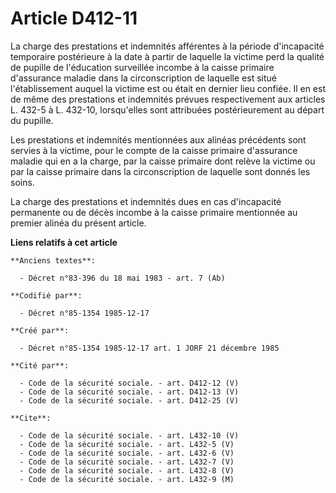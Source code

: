 # Article D412-11

La charge   des prestations et indemnités afférentes à la période d'incapacité temporaire postérieure à la date à partir de
laquelle la victime perd la qualité de pupille de l'éducation surveillée incombe à la caisse primaire d'assurance maladie
dans la circonscription de laquelle est situé l'établissement auquel la victime est ou était en dernier lieu confiée. Il en
est de même des prestations et indemnités prévues respectivement aux articles L. 432-5 à L. 432-10, lorsqu'elles sont
attribuées postérieurement au départ du pupille. 

Les prestations et indemnités mentionnées aux alinéas précédents sont servies à la victime, pour le compte de la caisse
primaire d'assurance maladie qui en a la charge, par la caisse primaire dont relève la victime ou par la caisse primaire dans
la circonscription de laquelle sont donnés les soins. 

La charge des prestations et indemnités dues en cas d'incapacité permanente ou de décès incombe à la caisse primaire
mentionnée au premier alinéa du présent article.

**Liens relatifs à cet article**

	**Anciens textes**:

	  - Décret n°83-396 du 18 mai 1983 - art. 7 (Ab)

	**Codifié par**:

	  - Décret n°85-1354 1985-12-17

	**Créé par**:

	  - Décret n°85-1354 1985-12-17 art. 1 JORF 21 décembre 1985

	**Cité par**:

	  - Code de la sécurité sociale. - art. D412-12 (V)
	  - Code de la sécurité sociale. - art. D412-13 (V)
	  - Code de la sécurité sociale. - art. D412-25 (V)

	**Cite**:

	  - Code de la sécurité sociale. - art. L432-10 (V)
	  - Code de la sécurité sociale. - art. L432-5 (V)
	  - Code de la sécurité sociale. - art. L432-6 (V)
	  - Code de la sécurité sociale. - art. L432-7 (V)
	  - Code de la sécurité sociale. - art. L432-8 (V)
	  - Code de la sécurité sociale. - art. L432-9 (M)

